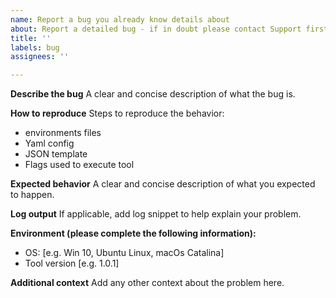 ```yaml
---
name: Report a bug you already know details about
about: Report a detailed bug - if in doubt please contact Support first
title: ''
labels: bug
assignees: ''

---
```


**Describe the bug**
A clear and concise description of what the bug is.

**How to reproduce**
Steps to reproduce the behavior:
- environments files
- Yaml config
- JSON template
- Flags used to execute tool

**Expected behavior**
A clear and concise description of what you expected to happen.

**Log output**
If applicable, add log snippet to help explain your problem.

**Environment (please complete the following information):**
 - OS: [e.g. Win 10, Ubuntu Linux, macOs Catalina]
 - Tool version [e.g. 1.0.1]

**Additional context**
Add any other context about the problem here.
